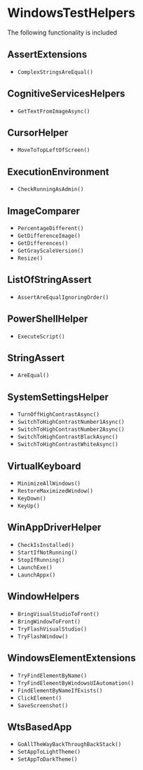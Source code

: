 # WindowsTestHelpers

The following functionality is included 

## AssertExtensions

* `ComplexStringsAreEqual()`

## CognitiveServicesHelpers

- `GetTextFromImageAsync()`

## CursorHelper

- `MoveToTopLeftOfScreen()`

## ExecutionEnvironment

- `CheckRunningAsAdmin()`

## ImageComparer

- `PercentageDifferent()`
- `GetDifferenceImage()`
- `GetDifferences()`
- `GetGrayScaleVersion()`
- `Resize()`

## ListOfStringAssert

- `AssertAreEqualIgnoringOrder()`

## PowerShellHelper

- `ExecuteScript()`

## StringAssert

- `AreEqual()`

## SystemSettingsHelper

- `TurnOffHighContrastAsync()`
- `SwitchToHighContrastNumber1Async()`
- `SwitchToHighContrastNumber2Async()`
- `SwitchToHighContrastBlackAsync()`
- `SwitchToHighContrastWhiteAsync()`

## VirtualKeyboard

- `MinimizeAllWindows()`
- `RestoreMaximizedWindow()`
- `KeyDown()`
- `KeyUp()`

## WinAppDriverHelper

- `CheckIsInstalled()`
- `StartIfNotRunning()`
- `StopIfRunning()`
- `LaunchExe()`
- `LaunchAppx()`

## WindowHelpers

- `BringVisualStudioToFront()`
- `BringWindowToFront()`
- `TryFlashVisualStudio()`
- `TryFlashWindow()`

## WindowsElementExtensions

- `TryFindElementByName()`
- `TryFindElementByWindowsUIAutomation()`
- `FindElementByNameIfExists()`
- `ClickElement()`
- `SaveScreenshot()`

## WtsBasedApp

- `GoAllTheWayBackThroughBackStack()`
- `SetAppToLightTheme()`
- `SetAppToDarkTheme()`
